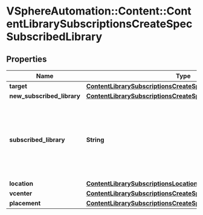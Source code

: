 # VSphereAutomation::Content::ContentLibrarySubscriptionsCreateSpecSubscribedLibrary

## Properties
Name | Type | Description | Notes
------------ | ------------- | ------------- | -------------
**target** | [**ContentLibrarySubscriptionsCreateSpecSubscribedLibraryTarget**](ContentLibrarySubscriptionsCreateSpecSubscribedLibraryTarget.md) |  | 
**new_subscribed_library** | [**ContentLibrarySubscriptionsCreateSpecNewSubscribedLibrary**](ContentLibrarySubscriptionsCreateSpecNewSubscribedLibrary.md) |  | [optional] 
**subscribed_library** | **String** | Identifier of the existing subscribed library to associate with the subscription. Only the subscribed libraries for which {@link SubscriptionInfo#subscriptionUrl} property is set to the {@link PublishInfo#publishUrl} of the published library can be associated with the subscription. | [optional] 
**location** | [**ContentLibrarySubscriptionsLocation**](ContentLibrarySubscriptionsLocation.md) |  | 
**vcenter** | [**ContentLibrarySubscriptionsCreateSpecVcenter**](ContentLibrarySubscriptionsCreateSpecVcenter.md) |  | [optional] 
**placement** | [**ContentLibrarySubscriptionsCreateSpecPlacement**](ContentLibrarySubscriptionsCreateSpecPlacement.md) |  | [optional] 


